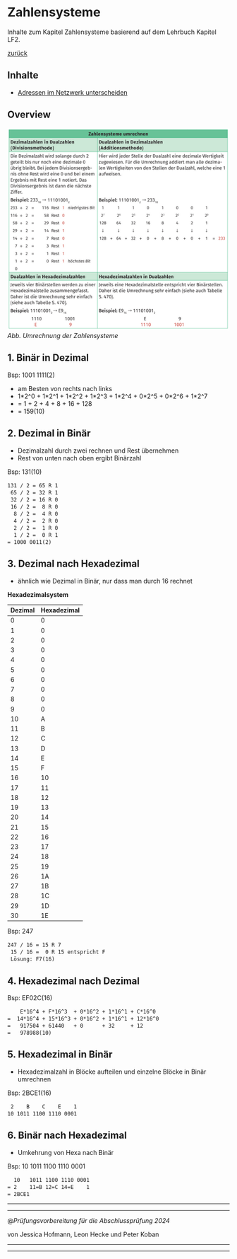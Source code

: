 # Zahlensysteme

Inhalte zum Kapitel Zahlensysteme basierend auf dem Lehrbuch Kapitel LF2.

[zurück](/LF02/lf2.md)

## Inhalte
- [Adressen im Netzwerk unterscheiden](#zahlensysteme)

## Overview

![Alt Umrechnungen](/LF02/images/umrechnungen.png)<br>
*Abb. Umrechnung der Zahlensysteme*

## 1. Binär in Dezimal
Bsp:
1001 1111(2)
+ am Besten von rechts nach links
+ 1\*2^0 + 1\*2^1 + 1\*2^2 + 1\*2^3 + 1\*2^4 + 0\*2^5 + 0\*2^6 + 1\*2^7
+ = 1 + 2 + 4 + 8 + 16 + 128
+ = 159(10)

## 2. Dezimal in Binär
+ Dezimalzahl durch zwei rechnen und Rest übernehmen
+ Rest von unten nach oben ergibt Binärzahl

Bsp: 131(10)
```
131 / 2 = 65 R 1
 65 / 2 = 32 R 1
 32 / 2 = 16 R 0
 16 / 2 =  8 R 0
  8 / 2 =  4 R 0
  4 / 2 =  2 R 0
  2 / 2 =  1 R 0
  1 / 2 =  0 R 1
= 1000 0011(2)
```

## 3. Dezimal nach Hexadezimal
+ ähnlich wie Dezimal in Binär, nur dass man durch 16 rechnet

**Hexadezimalsystem**

| Dezimal | Hexadezimal |
|---------|-------------|
| 0       | 0           |
| 1       | 0           |
| 2       | 0           |
| 3       | 0           |
| 4       | 0           |
| 5       | 0           |
| 6       | 0           |
| 7       | 0           |
| 8       | 0           |
| 9       | 0           |
| 10      | A           |
| 11      | B           |
| 12      | C           |
| 13      | D           |
| 14      | E           |
| 15      | F           |
| 16      | 10          |
| 17      | 11          |
| 18      | 12          |
| 19      | 13          |
| 20      | 14          |
| 21      | 15          |
| 22      | 16          |
| 23      | 17          |
| 24      | 18          |
| 25      | 19          |
| 26      | 1A          |
| 27      | 1B          |
| 28      | 1C          |
| 29      | 1D          |
| 30      | 1E          |

Bsp: 247
```
247 / 16 = 15 R 7
 15 / 16 =  0 R 15 entspricht F
 Lösung: F7(16)
```

## 4. Hexadezimal nach Dezimal

Bsp: EF02C(16)

```
    E*16^4 + F*16^3  + 0*16^2 + 1*16^1 + C*16^0
=  14*16^4 + 15*16^3 + 0*16^2 + 1*16^1 + 12*16^0
=   917504 + 61440   + 0      + 32     + 12
=   978988(10)
```

## 5. Hexadezimal in Binär
+ Hexadezimalzahl in Blöcke aufteilen und einzelne Blöcke in Binär umrechnen

Bsp: 2BCE1(16)

```
 2    B    C    E    1
10 1011 1100 1110 0001
```

## 6. Binär nach Hexadezimal
+ Umkehrung von Hexa nach Binär

Bsp: 10 1011 1100 1110 0001

```
  10   1011 1100 1110 0001
= 2    11=B 12=C 14=E    1
= 2BCE1
```

---
---

@_Prüfungsvorbereitung für die Abschlussprüfung 2024_

von Jessica Hofmann, Leon Hecke und Peter Koban

---
---
